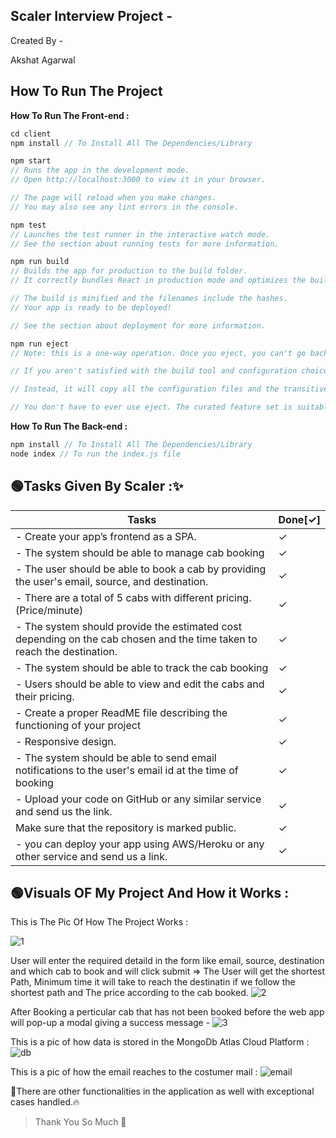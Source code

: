 ## Scaler Interview Project -
Created By - 

Akshat Agarwal

## How To Run The Project
              
**How To Run The Front-end :**

```javascript
cd client
npm install // To Install All The Dependencies/Library

npm start
// Runs the app in the development mode.
// Open http://localhost:3000 to view it in your browser.

// The page will reload when you make changes.
// You may also see any lint errors in the console.

npm test
// Launches the test runner in the interactive watch mode.
// See the section about running tests for more information.

npm run build
// Builds the app for production to the build folder.
// It correctly bundles React in production mode and optimizes the build for the best performance.

// The build is minified and the filenames include the hashes.
// Your app is ready to be deployed!

// See the section about deployment for more information.

npm run eject
// Note: this is a one-way operation. Once you eject, you can't go back!

// If you aren't satisfied with the build tool and configuration choices, you can eject at any time. This command will remove the single build dependency from your project.

// Instead, it will copy all the configuration files and the transitive dependencies (webpack, Babel, ESLint, etc) right into your project so you have full control over them. All of the commands except eject will still work, but they will point to the copied scripts so you can tweak them. At this point you're on your own.

// You don't have to ever use eject. The curated feature set is suitable for small and middle deployments, and you shouldn't feel obligated to use this feature. However we understand that this tool wouldn't be useful if you couldn't customize it when you are ready for it.
```

**How To Run The Back-end :**

```javascript
npm install // To Install All The Dependencies/Library
node index // To run the index.js file
```

## 🟢Tasks Given By Scaler :✨
| Tasks | Done[&check;] |
| --- | ---|
| - Create your app’s frontend as a SPA. | &check; |
| - The system should be able to manage cab booking | &check; |
| - The user should be able to book a cab by providing the user's email, source, and destination. | &check; |
| - There are a total of 5 cabs with different pricing. (Price/minute) | &check; |
| - The system should provide the estimated cost depending on the cab chosen and the time taken to reach the destination. | &check; |
| - The system should be able to track the cab booking | &check; |
| - Users should be able to view and edit the cabs and their pricing. | &check; |
| - Create a proper ReadME file describing the functioning of your project | &check; |
| - Responsive design. | &check; |
| - The system should be able to send email notifications to the user's email id at the time of booking | &check; |
| - Upload your code on GitHub or any similar service and send us the link. | &check; |
Make sure that the repository is marked public.| &check; |
| - you can deploy your app using AWS/Heroku or any other service and send us a link. | &check; |

## 🟢Visuals OF My Project And How it Works :

This is The Pic Of How The Project Works :

![1](https://user-images.githubusercontent.com/77109758/229347494-fa36ca52-f647-41d1-9c5a-2f09a35ddccc.png)

User will enter the required detaild in the form like email, source, destination and which cab to book and will click submit =>
The User will get the shortest Path, Minimum time it will take to reach the destinatin if we follow the shortest path and The price according to the cab booked.
![2](https://user-images.githubusercontent.com/77109758/229347523-3ed9dadd-e162-46bc-aae0-c121e77f52c6.png)

After Booking a perticular cab that has not been booked before the web app will pop-up a modal giving a success message -
![3](https://user-images.githubusercontent.com/77109758/229347526-55035e6c-5757-4ebc-a0f2-58a70d78e5de.png)

This is a pic of how data is stored in the MongoDb Atlas Cloud Platform :
![db](https://user-images.githubusercontent.com/77109758/229347050-0889563d-47e0-44c5-b2a0-3b150fdf3404.png)


This is a pic of how the email reaches to the costumer mail :
![email](https://user-images.githubusercontent.com/77109758/229346996-7cab39dd-ae2d-4bca-96bb-691e3e7bcc09.png)


🔴There are other functionalities in the application as well with exceptional cases handled.🔥

>Thank You So Much 🙏
